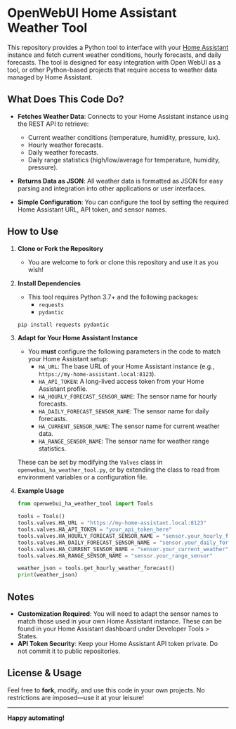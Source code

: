 # OpenWebUI Home Assistant Weather Tool

This repository provides a Python tool to interface with your [Home Assistant](https://www.home-assistant.io/) instance and fetch current weather conditions, hourly forecasts, and daily forecasts. The tool is designed for easy integration with Open WebUI as a tool, or other Python-based projects that require access to weather data managed by Home Assistant.

## What Does This Code Do?

- **Fetches Weather Data**: Connects to your Home Assistant instance using the REST API to retrieve:
  - Current weather conditions (temperature, humidity, pressure, lux).
  - Hourly weather forecasts.
  - Daily weather forecasts.
  - Daily range statistics (high/low/average for temperature, humidity, pressure).

- **Returns Data as JSON**: All weather data is formatted as JSON for easy parsing and integration into other applications or user interfaces.

- **Simple Configuration**: You can configure the tool by setting the required Home Assistant URL, API token, and sensor names.

## How to Use

1. **Clone or Fork the Repository**
   - You are welcome to fork or clone this repository and use it as you wish!

2. **Install Dependencies**
   - This tool requires Python 3.7+ and the following packages:
     - `requests`
     - `pydantic`

   ```bash
   pip install requests pydantic
   ```

3. **Adapt for Your Home Assistant Instance**
   - You **must** configure the following parameters in the code to match your Home Assistant setup:
     - `HA_URL`: The base URL of your Home Assistant instance (e.g., `https://my-home-assistant.local:8123`).
     - `HA_API_TOKEN`: A long-lived access token from your Home Assistant profile.
     - `HA_HOURLY_FORECAST_SENSOR_NAME`: The sensor name for hourly forecasts.
     - `HA_DAILY_FORECAST_SENSOR_NAME`: The sensor name for daily forecasts.
     - `HA_CURRENT_SENSOR_NAME`: The sensor name for current weather data.
     - `HA_RANGE_SENSOR_NAME`: The sensor name for weather range statistics.

   These can be set by modifying the `Valves` class in `openwebui_ha_weather_tool.py`, or by extending the class to read from environment variables or a configuration file.

4. **Example Usage**

   ```python
   from openwebui_ha_weather_tool import Tools

   tools = Tools()
   tools.valves.HA_URL = "https://my-home-assistant.local:8123"
   tools.valves.HA_API_TOKEN = "your_api_token_here"
   tools.valves.HA_HOURLY_FORECAST_SENSOR_NAME = "sensor.your_hourly_forecast"
   tools.valves.HA_DAILY_FORECAST_SENSOR_NAME = "sensor.your_daily_forecast"
   tools.valves.HA_CURRENT_SENSOR_NAME = "sensor.your_current_weather"
   tools.valves.HA_RANGE_SENSOR_NAME = "sensor.your_range_sensor"

   weather_json = tools.get_hourly_weather_forecast()
   print(weather_json)
   ```

## Notes

- **Customization Required**: You will need to adapt the sensor names to match those used in your own Home Assistant instance. These can be found in your Home Assistant dashboard under Developer Tools > States.
- **API Token Security**: Keep your Home Assistant API token private. Do not commit it to public repositories.

## License & Usage

Feel free to **fork**, modify, and use this code in your own projects. No restrictions are imposed—use it at your leisure!

---

**Happy automating!**
